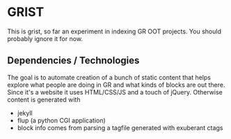 GRIST
=====

This is grist, so far an experiment in indexing GR OOT projects. You should
probably ignore it for now.

Dependencies / Technologies
--------------------------

The goal is to automate creation of a bunch of static content that helps
explore what people are doing in GR and what kinds of blocks are out there.
Since it's a website it uses HTML/CSS/JS and a touch of jQuery. Otherwise
content is generated with

* jekyll
* flup (a python CGI application)
* block info comes from parsing a tagfile generated with exuberant ctags
